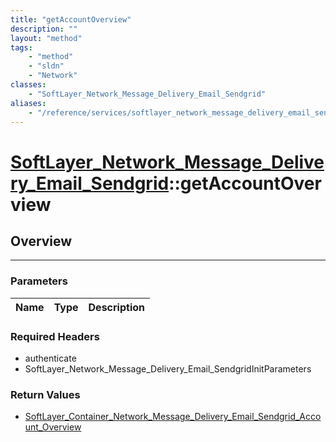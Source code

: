 ```yaml
---
title: "getAccountOverview"
description: ""
layout: "method"
tags:
    - "method"
    - "sldn"
    - "Network"
classes:
    - "SoftLayer_Network_Message_Delivery_Email_Sendgrid"
aliases:
    - "/reference/services/softlayer_network_message_delivery_email_sendgrid/getAccountOverview"
---
```

# [SoftLayer_Network_Message_Delivery_Email_Sendgrid](/reference/services/SoftLayer_Network_Message_Delivery_Email_Sendgrid)::getAccountOverview





## Overview 


-----

### Parameters 
|Name | Type | Description |
| --- | --- | --- |


### Required Headers
* authenticate
* SoftLayer_Network_Message_Delivery_Email_SendgridInitParameters


### Return Values
* <a href='/reference/datatypes/SoftLayer_Container_Network_Message_Delivery_Email_Sendgrid_Account_Overview'>SoftLayer_Container_Network_Message_Delivery_Email_Sendgrid_Account_Overview </a>




